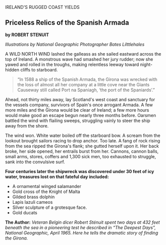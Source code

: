 IRELAND'S RUGGED COAST YIELDS

Priceless Relics of the Spanish Armada
---------------------------------------
**by ROBERT STENUIT**

*Illustrations by National Geographic*
*Photographer Bates Lilttlehales*

A WILD NORTH WIND lashed the galleass as she sailed eastward across the top of Ireland. A monstrous wave had smashed her jury rudder; now she yawed and rolled in the troughs, making relentless leeway toward night-hidden cliffs to starboard.

>“In 1588 a ship of the Spanish Armada, the Girona was wrecked with the loss of almost all her company at a little cove near the Giants Causeway still called Port na Spaniagh, ‘the port of the Spaniards’.”

Ahead, not thirty miles away, lay Scotland's west coast and sanctuary for the vessels company, survivors of Spain's once arrogant Armada. A few more miles and the Girona would be clear of Ireland; a few more hours would make good an escape begun nearly three months before. Oarsmen battled the wind with flailing sweeps, struggling vainly to steer the ship away from the shore.

The wind won. White water boiled off the starboard bow. A scream from the lookout brought sailors racing to drop anchor. Too late. A fang of rock rising from the sea ripped the Girona's flank; she gutted herself upon it. Her back broke, her side opened, her entrails burst from her. Cannons, cannon balls, small arms, stores, coffers and 1,300 sick men, too exhausted to struggle, sank into the convulsive surf.

**Four centuries later the shipwreck was discovered under 30 feet of icy water, treasures lost on that fateful day included:**

 * A ornamental winged salamander
* Gold cross of the Knight of Malta
* Gilded brass dolphin
* Lapis lazuli cameos
* Silver sculpture of a grotesque face.
* Gold ducats

**The Author:** *Veteran Belgin dicer Robert Sténuit spent two days at 432 feet beneath the sea in a pioneering test he described in “The Deepest Days”, National Geographic, April 1965. Here he tells the dramatic story of finding the Girona.*


